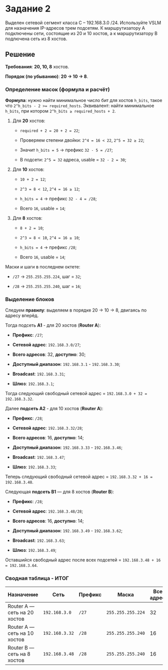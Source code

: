 # Задание 2

Выделен сетевой сегмент класса C – 192.168.3.0 /24. Используйте VSLM для назначения IP-адресов трем подсетям. К маршрутизатору A подключены сети, состоящие из 20 и 10 хостов, а к маршрутизатору B подлючена сеть из 8 хостов.

## Решение

**Требования**: **20, 10, 8** хостов.

**Порядок (по убыванию)**: **20 → 10 → 8**.

### Определение масок (формула и расчёт)

**Формула**: нужно найти минимальное число бит для хостов `h_bits`, такое что `2^h_bits - 2 >= required_hosts`. Эквивалент: найти минимальное `h_bits`, при котором `2^h_bits ≥ required_hosts + 2`.

1. Для **20** хостов:
   
   - `required + 2 = 20 + 2 = 22`;
   
   - Проверяем степени двойки: `2^4 = 16 < 22`, `2^5 = 32 ≥ 22`;
   
   - Значит `h_bits = 5` → префикс `32 - 5 = /27`;
   
   - В подсети: `2^5 = 32` адреса, usable = `32 - 2 = 30`;

2. Для **10** хостов:
   
   - `10 + 2 = 12`;
   
   - `2^3 = 8 < 12`, `2^4 = 16 ≥ 12`;
   
   - `h_bits = 4` → префикс `32 - 4 = /28`;
   
   - Всего `16`, usable = `14`;

3. Для **8** хостов:
   
   - `8 + 2 = 10`;
   
   - `2^3 = 8 < 10`, `2^4 = 16 ≥ 10`;
   
   - `h_bits = 4` → префикс `/28`;
   
   - Всего `16`, usable = `14`;

Маски и шаги в последнем октете:

- `/27` → `255.255.255.224`, шаг = `32`;

- `/28` → `255.255.255.240`, шаг = `16`;

### Выделение блоков

Следуем **правилу**: выделяем в порядке 20 → 10 → 8, двигаясь по адресу вперёд.

 Тогда подсеть **A1** - для 20 хостов (**Router A**):

- **Префикс**: `/27`;

- **Сетевой адрес**: `192.168.3.0/27`;

- **Всего адресов**: 32, **доступно**: 30;

- **Доступный диапазон**: `192.168.3.1` - `192.168.3.30`;

- **Broadcast**: `192.168.3.31`;

- **Шлюз**: `192.168.3.1`;

Тогда следующий свободный сетевой адрес = `192.168.3.0 + 32 = 192.168.3.32`.

Далее **подсеть A2** - для 10 хостов (**Router A**):

- **Префикс**: `/28`;

- **Сетевой адрес**: `192.168.3.32/28`;

- **Всего адресов**: 16, **доступно**: 14;

- **Доступный диапазон**: `192.168.3.33` - `192.168.3.46`;

- **Broadcast**: `192.168.3.47`;

- **Шлюз**: `192.168.3.33`;

Теперь следующий свободный сетевой адрес = `192.168.3.32 + 16 = 192.168.3.48`.

Следующая **подсеть B1** — для 8 хостов (**Router B**):

- **Префикс**: `/28`;

- **Сетевой адрес**: `192.168.3.48/28`;

- **Всего адресов**: 16, **доступно**: 14;

- **Доступный диапазон**: `192.168.3.49` - `192.168.3.62`;

- **Broadcast**: `192.168.3.63`;

- **Шлюз**: `192.168.3.49`;

Оставшийся свободный адрес после всех подсетей = `192.168.3.48 + 16 = 192.168.3.64`.

### Сводная таблица - ИТОГ

| Назначение                   | Сеть           | Префикс | Маска             | Всего адресов | Usable | Usable диапазон                 | Broadcast      | Рекомендуемый шлюз |
| ---------------------------- | -------------- | ------- | ----------------- | ------------- | ------ | ------------------------------- | -------------- | ------------------ |
| Router A — сеть на 20 хостов | `192.168.3.0`  | `/27`   | `255.255.255.224` | 32            | 30     | `192.168.3.1` - `192.168.3.30`  | `192.168.3.31` | `192.168.3.1`      |
| Router A — сеть на 10 хостов | `192.168.3.32` | `/28`   | `255.255.255.240` | 16            | 14     | `192.168.3.33` - `192.168.3.46` | `192.168.3.47` | `192.168.3.33`     |
| Router B — сеть на 8 хостов  | `192.168.3.48` | `/28`   | `255.255.255.240` | 16            | 14     | `192.168.3.49`- `192.168.3.62`  | `192.168.3.63` | `192.168.3.49`     |
